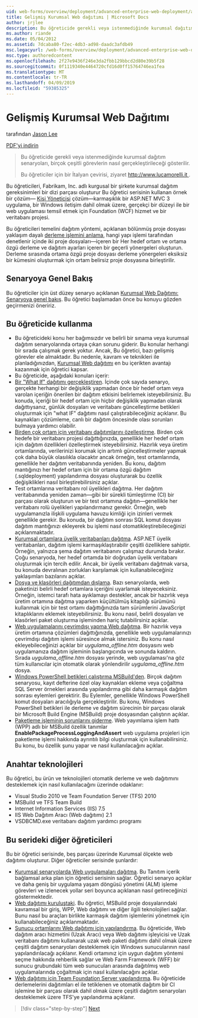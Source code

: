 ```yaml
---
uid: web-forms/overview/deployment/advanced-enterprise-web-deployment/advanced-enterprise-web-deployment
title: Gelişmiş Kurumsal Web dağıtımı | Microsoft Docs
author: jrjlee
description: Bu öğreticide gerekli veya istenmediğinde kurumsal dağıtım senaryoları, birçok çeşitli görevlerin nasıl gerçekleştirileceği gösterilir. Bir İtalyan translati için...
ms.author: riande
ms.date: 05/04/2012
ms.assetid: 7dcaba80-f2ec-4db3-ad98-daadc3afdb49
msc.legacyurl: /web-forms/overview/deployment/advanced-enterprise-web-deployment/advanced-enterprise-web-deployment
msc.type: authoredcontent
ms.openlocfilehash: 2f27e9436f246e3da2fbb129bbcd2d80e39b5f28
ms.sourcegitcommit: 0f1119340e4464720cfd16d0ff15764746ea1fea
ms.translationtype: MT
ms.contentlocale: tr-TR
ms.lasthandoff: 04/09/2019
ms.locfileid: "59385325"
---
```

# <a name="advanced-enterprise-web-deployment"></a>Gelişmiş Kurumsal Web Dağıtımı

tarafından [Jason Lee](https://github.com/jrjlee)

[PDF'yi indirin](https://msdnshared.blob.core.windows.net/media/MSDNBlogsFS/prod.evol.blogs.msdn.com/CommunityServer.Blogs.Components.WeblogFiles/00/00/00/63/56/8130.DeployingWebAppsInEnterpriseScenarios.pdf)

> Bu öğreticide gerekli veya istenmediğinde kurumsal dağıtım senaryoları, birçok çeşitli görevlerin nasıl gerçekleştirileceği gösterilir.
> 
> Bu öğreticiler için bir İtalyan çevirisi, ziyaret [ http://www.lucamorelli.it ](http://www.lucamorelli.it).


Bu öğreticileri, Fabrikam, Inc. adlı kurgusal bir şirkete kurumsal dağıtım gereksinimleri bir dizi parçası oluşturur Bu öğretici serisinin kullanan örnek bir çözüm&#x2014; [Kişi Yöneticisi](../web-deployment-in-the-enterprise/the-contact-manager-solution.md) çözüm&#x2014;karmaşıklık bir ASP.NET MVC 3 uygulama, bir Windows iletişim dahil olmak üzere, gerçekçi bir düzeyi ile bir web uygulaması temsil etmek için Foundation (WCF) hizmet ve bir veritabanı projesi.

Bu öğreticileri temelini dağıtım yöntemi, açıklanan bölünmüş proje dosyası yaklaşım dayalı [derleme işlemini anlama](../web-deployment-in-the-enterprise/understanding-the-build-process.md), hangi yapı işlemi tarafından denetlenir içinde iki proje dosyaları&#x2014;içeren bir Her hedef ortam ve ortama özgü derleme ve dağıtım ayarları içeren bir geçerli yönergeleri oluşturun. Derleme sırasında ortama özgü proje dosyası derleme yönergeleri eksiksiz bir kümesini oluşturmak için ortam belirsiz proje dosyasına birleştirilir.

## <a name="scenario-overview"></a>Senaryoya Genel Bakış

Bu öğreticiler için üst düzey senaryo açıklanan [Kurumsal Web Dağıtımı: Senaryoya genel bakış](../deploying-web-applications-in-enterprise-scenarios/enterprise-web-deployment-scenario-overview.md). Bu öğretici başlamadan önce bu konuyu gözden geçirmenizi öneririz.

## <a name="how-to-use-this-tutorial"></a>Bu öğreticide kullanma

- Bu öğreticideki konu her bağımsızdır ve belirli bir sınama veya kurumsal dağıtım senaryolarında ortaya çıkan sorunu giderir. Bu konular herhangi bir sırada çalışmak gerek yoktur. Ancak, Bu öğretici, bazı gelişmiş görevler ele almaktadır. Bu nedenle, kavram ve teknikleri ile planladığınızdan, [Kurumsal Web dağıtımı](../web-deployment-in-the-enterprise/web-deployment-in-the-enterprise.md) en bu içerikten avantajı kazanmak için öğretici kapsar.
- Bu öğreticide, aşağıdaki konuları içerir:
- [Bir "What If" dağıtımı gerçekleştiren](performing-a-what-if-deployment.md). İçinde çok sayıda senaryo, gerçekte herhangi bir değişiklik yapmadan önce bir hedef ortam veya varolan içeriğin önerilen bir dağıtım etkisini belirlemek isteyebilirsiniz. Bu konuda, içeriği bir hedef ortam için hiçbir değişiklik yapmadan olarak dağıttıysanız, günlük dosyaları ve veritabanı güncelleştirme betikleri oluşturmak için "what IF" dağıtımı nasıl çalıştırabileceğiniz açıklanır. Bu kaynakları çözümleme, canlı bir dağıtım öncesinde olası sorunları bulmaya yardımcı olabilir.
- [Birden çok ortam için veritabanı dağıtımlarını özelleştirme](customizing-database-deployments-for-multiple-environments.md). Birden çok hedefe bir veritabanı projesi dağıttığınızda, genellikle her hedef ortam için dağıtım özellikleri özelleştirmek isteyebilirsiniz. Hazırlık veya üretim ortamlarında, verilerinizi korumak için artımlı güncelleştirmeler yapmak çok daha büyük olasılıkla olacaktır ancak örneğin, test ortamlarında, genellikle her dağıtım veritabanında yeniden. Bu konu, dağıtım mantığınızı her hedef ortam için bir ortama özgü dağıtım (.sqldeployment) yapılandırma dosyası oluşturarak bu özellik değişiklikleri nasıl birleştirebilirsiniz açıklar.
- Test ortamlarına veritabanı rol üyelikleri dağıtma. Her dağıtım veritabanında yeniden zaman&#x2014;gibi bir sürekli tümleştirme (CI) bir parçası olarak oluşturun ve bir test ortamına dağıtın&#x2014;genellikle her veritabanı rolü üyelikleri yapılandırmanız gerekir. Örneğin, web uygulamanızla ilişkili uygulama havuzu kimliği için izinleri vermek genellikle gerekir. Bu konuda, bir dağıtım sonrası SQL komut dosyası dağıtım mantığınızı ekleyerek bu işlemi nasıl otomatikleştirebileceğinizi açıklanmaktadır.
- [Kurumsal ortamlara üyelik veritabanları dağıtma](deploying-membership-databases-to-enterprise-environments.md). ASP.NET üyelik veritabanları, dağıtım işlemi karmaşıklaştırabilir çeşitli özelliklere sahiptir. Örneğin, yalnızca şema dağıtım veritabanını çalışmaz durumda bırakır. Çoğu senaryoda, her hedef ortamda bir doğrudan üyelik veritabanı oluşturmak için tercih edilir. Ancak, bir üyelik veritabanı dağıtmak varsa, bu konuda devralınan zorlukları karşılamak için kullanabileceğiniz yaklaşımları bazılarını açıklar.
- [Dosya ve klasörleri dağıtımdan dışlama](excluding-files-and-folders-from-deployment.md). Bazı senaryolarda, web paketinizi belirli hedef ortamlara içeriğini uyarlamak isteyeceksiniz. Örneğin, istemci tarafı hata ayıklamayı destekler, ancak bir hazırlık veya üretim ortamına dağıtma yaparken küçültülmüş kitaplığı sürümünü kullanmak için bir test ortamı dağıttığınızda tam sürümlerini JavaScript kitaplıklarını eklemek isteyebilirsiniz. Bu konu nasıl, belirli dosyaları ve klasörleri paket oluşturma işleminden hariç tutabilirsiniz açıklar.
- [Web uygulamalarını çevrimdışı yapma Web dağıtma](taking-web-applications-offline-with-web-deploy.md). Bir hazırlık veya üretim ortamına çözümleri dağıttığınızda, genellikle web uygulamalarınızı çevrimdışı dağıtım işlemi süresince almak istersiniz. Bu konu nasıl ekleyebileceğinizi açıklar bir *uygulama\_offline.htm* dosyasını web uygulamanıza dağıtım işleminin başlangıcında ve sonunda kaldırın. Sırada *uygulama\_offline.htm* dosyası yerinde, web uygulaması'na göz tüm kullanıcılar için otomatik olarak yönlendirilir *uygulama\_offline.htm* dosya.
- [Windows PowerShell betikleri çalıştırma MSBuild'den](running-windows-powershell-scripts-from-msbuild-project-files.md). Birçok dağıtım senaryosu, kayıt defterine özel olay kaynakları ekleme veya çoğaltma SQL Server örnekleri arasında yapılandırma gibi daha karmaşık dağıtım sonrası eylemleri gerektirir. Bu Eylemler, genellikle Windows PowerShell komut dosyaları aracılığıyla gerçekleştirilir. Bu konu, Windows PowerShell betikleri ile derleme ve dağıtım sürecinin bir parçası olarak bir Microsoft Build Engine (MSBuild) proje dosyasından çalıştırın açıklar.
- [Paketleme işleminin sorunlarını giderme](troubleshooting-the-packaging-process.md). Web yayımlama işlem hattı (WPP) adlı bir MSBuild özellik tanımlar **EnablePackageProcessLoggingAndAssert** web uygulama projeleri için paketleme işlemi hakkında ayrıntılı bilgi oluşturmak için kullanabilirsiniz. Bu konu, bu özellik şunu yapar ve nasıl kullanılacağını açıklar.

## <a name="key-technologies"></a>Anahtar teknolojileri

Bu öğretici, bu ürün ve teknolojileri otomatik derleme ve web dağıtımını desteklemek için nasıl kullanılacağını üzerinde odaklanır:

- Visual Studio 2010 ve Team Foundation Server (TFS) 2010
- MSBuild ve TFS Team Build
- Internet Information Services (IIS) 7.5
- IIS Web Dağıtım Aracı (Web dağıtımı) 2.1
- VSDBCMD.exe veritabanı dağıtım yardımcı programı

## <a name="other-tutorials-in-this-series"></a>Bu serideki diğer öğreticileri

Bu bir öğretici serisinde, beş parçası üzerinde Kurumsal ölçekte web dağıtımı oluşturur. Diğer öğreticiler serisinde şunlardır:

- [Kurumsal senaryolarda Web uygulamaları dağıtma](../deploying-web-applications-in-enterprise-scenarios/deploying-web-applications-in-enterprise-scenarios.md). Bu Tanıtım içerik bağlamsal arka plan için öğretici serisinin sağlar. Öğretici senaryo açıklar ve daha geniş bir uygulama yaşam döngüsü yönetimi (ALM) işleme görevleri ve izlenecek yollar seri boyunca açıklanan nasıl getireceğinizi göstermektedir.
- [Web dağıtımı kuruluştaki](../web-deployment-in-the-enterprise/web-deployment-in-the-enterprise.md). Bu öğretici, MSBuild proje dosyalarındaki kavramsal bir giriş, WPP, Web dağıtımı ve diğer ilgili teknolojileri sağlar. Bunu nasıl bu araçları birlikte karmaşık dağıtım işlemlerini yönetmek için kullanabileceğiniz açıklanmaktadır.
- [Sunucu ortamlarını Web dağıtımı için yapılandırma](../configuring-server-environments-for-web-deployment/configuring-server-environments-for-web-deployment.md). Bu öğreticide, Web dağıtım aracı hizmetini (Uzak Aracı) veya Web dağıtımı işleyicisi ve Uzak veritabanı dağıtımı kullanarak uzak web paketi dağıtımı dahil olmak üzere çeşitli dağıtım senaryoları desteklemek için Windows sunucularının nasıl yapılandırılacağı açıklanır. Kendi ortamınız için uygun dağıtım yöntemi seçme hakkında rehberlik sağlar ve Web Farm Framework (WFF) bir sunucu grubundaki tüm web sunucuları arasında dağıtılmış web uygulamalarında çoğaltmak için nasıl kullanılacağını açıklar.
- [Web dağıtımı için Team Foundation Server yapılandırma](../configuring-team-foundation-server-for-web-deployment/configuring-team-foundation-server-for-web-deployment.md). Bu öğreticide derlemelerini dağıtımları el ile tetiklenen ve otomatik dağıtım bir CI işlemine bir parçası olarak dahil olmak üzere çeşitli dağıtım senaryoları desteklemek üzere TFS'ye yapılandırma açıklanır.

> [!div class="step-by-step"]
> [Next](performing-a-what-if-deployment.md)
